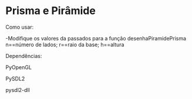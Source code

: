 # Prisma e Pirâmide
Como usar:

-Modifique os valores da passados para a função desenhaPiramidePrisma n==número de lados; r==raio da base; h==altura

Dependências:

PyOpenGL

PySDL2

pysdl2-dll
